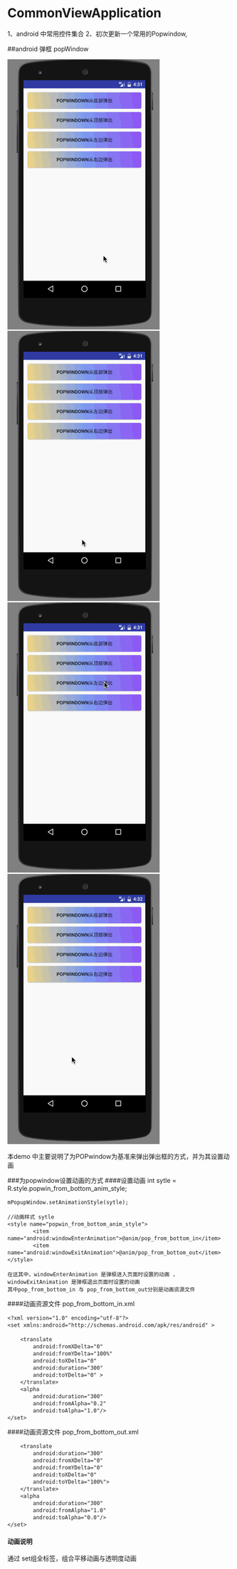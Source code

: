 # CommonViewApplication
1、android 中常用控件集合 
2、初次更新一个常用的Popwindow,





##android 弹框 popWindow

![pop 从顶部弹出来](https://github.com/zhaolongs/CommonViewApplication/blob/master/picture/pop/pop_from_top.gif?raw=true)
![pop 从底部弹出来](https://github.com/zhaolongs/CommonViewApplication/blob/master/picture/pop/pop_from_bottom.gif?raw=true)
![pop 从左部弹出来](https://github.com/zhaolongs/CommonViewApplication/blob/master/picture/pop/pop_from_left.gif?raw=true)
![pop 从右部弹出来](https://github.com/zhaolongs/CommonViewApplication/blob/master/picture/pop/pop_from_right.gif?raw=true)

本demo 中主要说明了为POPwindow为基准来弹出弹出框的方式，并为其设置动画

###为popwindow设置动画的方式
  ####设置动画
    int  sytle = R.style.popwin_from_bottom_anim_style;

    mPopupWindow.setAnimationStyle(sytle);

    //动画样式 sytle
    <style name="popwin_from_bottom_anim_style">
            <item name="android:windowEnterAnimation">@anim/pop_from_bottom_in</item>
            <item name="android:windowExitAnimation">@anim/pop_from_bottom_out</item>
    </style>

    在这其中，windowEnterAnimation 是弹框进入页面时设置的动画 ，windowExitAnimation 是弹框退出页面时设置的动画
    其中pop_from_bottom_in 与 pop_from_bottom_out分别是动画资源文件

  ####动画资源文件 pop_from_bottom_in.xml

    <?xml version="1.0" encoding="utf-8"?>
    <set xmlns:android="http://schemas.android.com/apk/res/android" >

        <translate
            android:fromXDelta="0"
            android:fromYDelta="100%"
            android:toXDelta="0"
            android:duration="300"
            android:toYDelta="0" >
        </translate>
        <alpha
            android:duration="300"
            android:fromAlpha="0.2"
            android:toAlpha="1.0"/>
    </set>

  ####动画资源文件 pop_from_bottom_out.xml
    <?xml version="1.0" encoding="utf-8"?>
    <set xmlns:android="http://schemas.android.com/apk/res/android">

        <translate
            android:duration="300"
            android:fromXDelta="0"
            android:fromYDelta="0"
            android:toXDelta="0"
            android:toYDelta="100%">
        </translate>
        <alpha
            android:duration="300"
            android:fromAlpha="1.0"
            android:toAlpha="0.0"/>
    </set>

  #### 动画说明
  通过 set组全标签，组合平移动画与透明度动画



